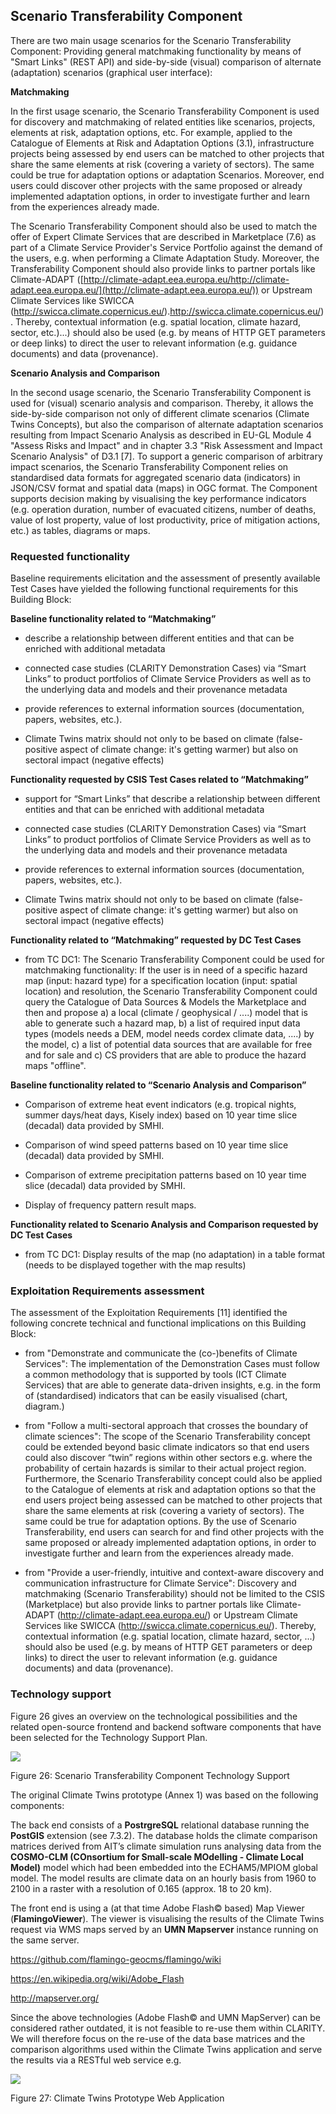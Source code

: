 ## Scenario Transferability Component

There are two main usage scenarios for the Scenario Transferability Component: Providing general matchmaking functionality by means of "Smart Links" (REST API) and side-by-side (visual) comparison of alternate (adaptation) scenarios (graphical user interface):

**Matchmaking**

In the first usage scenario, the Scenario Transferability Component is used for discovery and matchmaking of related entities like scenarios, projects, elements at risk, adaptation options, etc. For example, applied to the Catalogue of Elements at Risk and Adaptation Options (3.1), infrastructure projects being assessed by end users can be matched to other projects that share the same elements at risk (covering a variety of sectors). The same could be true for adaptation options or adaptation Scenarios. Moreover, end users could discover other projects with the same proposed or already implemented adaptation options, in order to investigate further and learn from the experiences already made.

The Scenario Transferability Component should also be used to match the offer of Expert Climate Services that are described in Marketplace (7.6) as part of a Climate Service Provider's Service Portfolio against the demand of the users, e.g. when performing a Climate Adaptation Study. Moreover, the Transferability Component should also provide links to partner portals like Climate-ADAPT ([http://climate-adapt.eea.europa.eu/http://climate-adapt.eea.europa.eu/](http://climate-adapt.eea.europa.eu/)) or Upstream Climate Services like SWICCA (<http://swicca.climate.copernicus.eu/>).<http://swicca.climate.copernicus.eu/>). Thereby, contextual information (e.g. spatial location, climate hazard, sector, etc.)...) should also be used (e.g. by means of HTTP GET parameters or deep links) to direct the user to relevant information (e.g. guidance documents) and data (provenance).

**Scenario Analysis and Comparison**

In the second usage scenario, the Scenario Transferability Component is used for (visual) scenario analysis and comparison. Thereby, it allows the side-by-side comparison not only of different climate scenarios (Climate Twins Concepts), but also the comparison of alternate adaptation scenarios resulting from Impact Scenario Analysis as described in EU-GL Module 4 "Assess Risks and Impact" and in chapter 3.3 "Risk Assessment and Impact Scenario Analysis" of D3.1 \[7\]. To support a generic comparison of arbitrary impact scenarios, the Scenario Transferability Component relies on standardised data formats for aggregated scenario data (indicators) in JSON/CSV format and spatial data (maps) in OGC format. The Component supports decision making by visualising the key performance indicators (e.g. operation duration, number of evacuated citizens, number of deaths, value of lost property, value of lost productivity, price of mitigation actions, etc.) as tables, diagrams or maps.

### Requested functionality

Baseline requirements elicitation and the assessment of presently available Test Cases have yielded the following functional requirements for this Building Block:

**Baseline functionality related to “Matchmaking”**

  - describe a relationship between different entities and that can be enriched with additional metadata

  - connected case studies (CLARITY Demonstration Cases) via “Smart Links” to product portfolios of Climate Service Providers as well as to the underlying data and models and their provenance metadata

  - provide references to external information sources (documentation, papers, websites, etc.).

  - Climate Twins matrix should not only to be based on climate (false-positive aspect of climate change: it's getting warmer) but also on sectoral impact (negative effects)

**Functionality requested by CSIS Test Cases related to “Matchmaking”**

  - support for “Smart Links” that describe a relationship between different entities and that can be enriched with additional metadata

  - connected case studies (CLARITY Demonstration Cases) via “Smart Links” to product portfolios of Climate Service Providers as well as to the underlying data and models and their provenance metadata

  - provide references to external information sources (documentation, papers, websites, etc.).

  - Climate Twins matrix should not only to be based on climate (false-positive aspect of climate change: it's getting warmer) but also on sectoral impact (negative effects)

**Functionality related to “Matchmaking” requested by DC Test Cases**

  - from TC DC1: The Scenario Transferability Component could be used for matchmaking functionality: If the user is in need of a specific hazard map (input: hazard type) for a specification location (input: spatial location) and resolution, the Scenario Transferability Component could query the Catalogue of Data Sources & Models the Marketplace and then and propose a) a local (climate / geophysical / ....) model that is able to generate such a hazard map, b) a list of required input data types (models needs a DEM, model needs cordex climate data, ....) by the model, c) a list of potential data sources that are available for free and for sale and c) CS providers that are able to produce the hazard maps "offline".

**Baseline functionality related to “Scenario Analysis and Comparison”**

  - Comparison of extreme heat event indicators (e.g. tropical nights, summer days/heat days, Kisely index) based on 10 year time slice (decadal) data provided by SMHI.

  - Comparison of wind speed patterns based on 10 year time slice (decadal) data provided by SMHI.

  - Comparison of extreme precipitation patterns based on 10 year time slice (decadal) data provided by SMHI.

  - Display of frequency pattern result maps.

**Functionality related to Scenario Analysis and Comparison requested by DC Test Cases**

  - from TC DC1: Display results of the map (no adaptation) in a table format (needs to be displayed together with the map results)

### Exploitation Requirements assessment

The assessment of the Exploitation Requirements \[11\] identified the following concrete technical and functional implications on this Building Block:

  - from "Demonstrate and communicate the (co-)benefits of Climate Services": The implementation of the Demonstration Cases must follow a common methodology that is supported by tools (ICT Climate Services) that are able to generate data-driven insights, e.g. in the form of (standardised) indicators that can be easily visualised (chart, diagram.)

  - from "Follow a multi-sectoral approach that crosses the boundary of climate sciences": The scope of the Scenario Transferability concept could be extended beyond basic climate indicators so that end users could also discover “twin” regions within other sectors e.g. where the probability of certain hazards is similar to their actual project region. Furthermore, the Scenario Transferability concept could also be applied to the Catalogue of elements at risk and adaptation options so that the end users project being assessed can be matched to other projects that share the same elements at risk (covering a variety of sectors). The same could be true for adaptation options. By the use of Scenario Transferability, end users can search for and find other projects with the same proposed or already implemented adaptation options, in order to investigate further and learn from the experiences already made.

  - from "Provide a user-friendly, intuitive and context-aware discovery and communication infrastructure for Climate Service": Discovery and matchmaking (Scenario Transferability) should not be limited to the CSIS (Marketplace) but also provide links to partner portals like Climate-ADAPT (<http://climate-adapt.eea.europa.eu/>) or Upstream Climate Services like SWICCA (<http://swicca.climate.copernicus.eu/>). Thereby, contextual information (e.g. spatial location, climate hazard, sector, ...) should also be used (e.g. by means of HTTP GET parameters or deep links) to direct the user to relevant information (e.g. guidance documents) and data (provenance).

### Technology support

Figure 26 gives an overview on the technological possibilities and the related open-source frontend and backend software components that have been selected for the Technology Support Plan.

![](./media/BB-Scenario-Transferability-Component.svg)

Figure 26: Scenario Transferability Component Technology Support

The original Climate Twins prototype (Annex 1) was based on the following components:

The back end consists of a **PostrgreSQL** relational database running the **PostGIS** extension (see 7.3.2). The database holds the climate comparison matrices derived from AIT’s climate simulation runs analysing data from the **COSMO-CLM (COnsortium for Small-scale MOdelling - Climate Local Model)** model which had been embedded into the ECHAM5/MPIOM global model. The model results are climate data on an hourly basis from 1960 to 2100 in a raster with a resolution of 0.165 (approx. 18 to 20 km).

The front end is using a (at that time Adobe Flash© based) Map Viewer (**FlamingoViewer**). The viewer is visualising the results of the Climate Twins request via WMS maps served by an **UMN Mapserver** instance running on the same server.

<https://github.com/flamingo-geocms/flamingo/wiki>

<https://en.wikipedia.org/wiki/Adobe_Flash>

<http://mapserver.org/>

Since the above technologies (Adobe Flash© and UMN MapServer) can be considered rather outdated, it is not feasible to re-use them within CLARITY. We will therefore focus on the re-use of the data base matrices and the comparison algorithms used within the Climate Twins application and serve the results via a RESTful web service e.g.

![](./media/image31.png)

Figure 27: Climate Twins Prototype Web Application